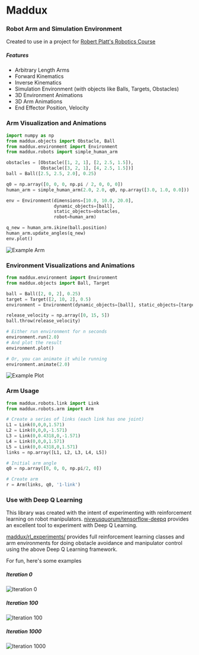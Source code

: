 # Maddux
### Robot Arm and Simulation Environment

Created to use in a project for [Robert Platt's Robotics Course](http://www.ccs.neu.edu/home/rplatt/cs5335_2016/index.html)

#####  Features
- Arbitrary Length Arms
- Forward Kinematics
- Inverse Kinematics
- Simulation Environment (with objects like Balls, Targets, Obstacles)
- 3D Environment Animations
- 3D Arm Animations
- End Effector Position, Velocity


### Arm Visualization and Animations
```python
import numpy as np
from maddux.objects import Obstacle, Ball
from maddux.environment import Environment
from maddux.robots import simple_human_arm

obstacles = [Obstacle([1, 2, 1], [2, 2.5, 1.5]),
             Obstacle([3, 2, 1], [4, 2.5, 1.5])]
ball = Ball([2.5, 2.5, 2.0], 0.25)

q0 = np.array([0, 0, 0, np.pi / 2, 0, 0, 0])
human_arm = simple_human_arm(2.0, 2.0, q0, np.array([3.0, 1.0, 0.0]))

env = Environment(dimensions=[10.0, 10.0, 20.0],
                  dynamic_objects=[ball],
                  static_objects=obstacles,
                  robot=human_arm)

q_new = human_arm.ikine(ball.position)
human_arm.update_angles(q_new)
env.plot()
```

![Example Arm](./images/arm_with_obstacles.png)


### Environment Visualizations and Animations

```python
from maddux.environment import Environment
from maddux.objects import Ball, Target

ball = Ball([2, 0, 2], 0.25)
target = Target([2, 10, 2], 0.5)
environment = Environment(dynamic_objects=[ball], static_objects=[target])

release_velocity = np.array([0, 15, 5])
ball.throw(release_velocity)

# Either run environment for n seconds
environment.run(2.0)
# And plot the result
environment.plot()

# Or, you can animate it while running
environment.animate(2.0)
```

![Example Plot](./images/example_plot.png)

### Arm Usage
```python
from maddux.robots.link import Link
from maddux.robots.arm import Arm

# Create a series of links (each link has one joint)
L1 = Link(0,0,0,1.571)
L2 = Link(0,0,0,-1.571)
L3 = Link(0,0.4318,0,-1.571)
L4 = Link(0,0,0,1.571)
L5 = Link(0,0.4318,0,1.571)
links = np.array([L1, L2, L3, L4, L5])

# Initial arm angle
q0 = np.array([0, 0, 0, np.pi/2, 0])

# Create arm
r = Arm(links, q0, '1-link')
```

### Use with Deep Q Learning
This library was created with the intent of experimenting with reinforcement learning on robot manipulators. [nivwusquorum/tensorflow-deepq](https://github.com/nivwusquorum/tensorflow-deepq) provides an excellent tool to experiment with Deep Q Learning.

[maddux/rl_experiments/](./maddux/rl_experiments/) provides full reinforcement learning classes and arm environments for doing obstacle avoidance and manipulator control using the above Deep Q Learning framework. 

For fun, here's some examples

##### Iteration 0

![Iteration 0](./images/simple_0.gif)

##### Iteration 100
![Iteration 100](./images/simple_100.gif)

##### Iteration 1000
![Iteration 1000](./images/simple_1000.gif)

